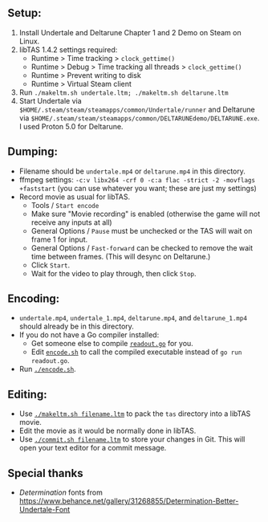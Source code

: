 ## Setup:

1. Install Undertale and Deltarune Chapter 1 and 2 Demo on Steam on Linux.
2. libTAS 1.4.2 settings required:
    - Runtime > Time tracking > `clock_gettime()`
    - Runtime > Debug > Time tracking all threads > `clock_gettime()`
    - Runtime > Prevent writing to disk
    - Runtime > Virtual Steam client
3. Run `./makeltm.sh undertale.ltm; ./makeltm.sh deltarune.ltm`
4. Start Undertale via `$HOME/.steam/steam/steamapps/common/Undertale/runner` and Deltarune via `$HOME/.steam/steam/steamapps/common/DELTARUNEdemo/DELTARUNE.exe`. I used Proton 5.0 for Deltarune.

## Dumping:

- Filename should be `undertale.mp4` or `deltarune.mp4` in this directory.
- ffmpeg settings: `-c:v libx264 -crf 0 -c:a flac -strict -2 -movflags +faststart` (you can use whatever you want; these are just my settings)
- Record movie as usual for libTAS.
  - Tools / `Start encode`
  - Make sure "Movie recording" is enabled (otherwise the game will not receive any inputs at all)
  - General Options / `Pause` must be unchecked or the TAS will wait on frame 1 for input.
  - General Options / `Fast-forward` can be checked to remove the wait time between frames. (This will desync on Deltarune.)
  - Click `Start`.
  - Wait for the video to play through, then click `Stop`.

## Encoding:

- `undertale.mp4`, `undertale_1.mp4`, `deltarune.mp4`, and `deltarune_1.mp4` should already be in this directory.
- If you do not have a Go compiler installed:
  - Get someone else to compile [`readout.go`](readout.go) for you.
  - Edit [`encode.sh`](encode.sh) to call the compiled executable instead of `go run readout.go`.
- Run [`./encode.sh`](encode.sh).

## Editing:

- Use [`./makeltm.sh filename.ltm`](makeltm.sh) to pack the `tas` directory into a libTAS movie.
- Edit the movie as it would be normally done in libTAS.
- Use [`./commit.sh filename.ltm`](commit.sh) to store your changes in Git. This will open your text editor for a commit message.

## Special thanks

- *Determination* fonts from <https://www.behance.net/gallery/31268855/Determination-Better-Undertale-Font>
